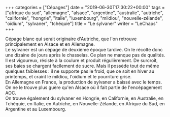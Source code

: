 +++
categories = ["Cépages"]
date = "2019-06-30T17:30:22+00:00"
tags = ["afrique du sud", "allemagne", "alsace", "argentine", "australie", "autriche", "californie", "hongrie", "italie", "luxembourg", "mildiou", "nouvelle-zélande", "oïdium", "sylvaner", "tchéquie"] 
title = "Le sylvaner"
writer = "LeChaps"
+++

Cépage blanc qui serait originaire d'Autriche, que l'on retrouve principalement en Alsace et en Allemagne.  
Le sylvaner est un cépage de deuxième époque tardive. On le récolte donc une dizaine de jours après le chasselas. Ce plan ne manque pas de qualités. Il est vigoureux, résiste à la coulure et produit régulièrement. De surcroît, ses baies se chargent facilement de sucre. Mais il possède tout de même quelques faiblesses : il ne supporte pas le froid, que ce soit en hiver au printemps, et craint le mildiou, l'oïdium et le pourriture grise.  
En Allemagne en France, la production de sylvaner a baissé avec le temps. On ne le trouve plus guère qu'en Alsace où il fait partie de l'encépagement AOC.  
On trouve également du sylvaner en Hongrie, en Californie, en Australie, en Tchéquie, en Italie, en Autriche, en Nouvelle-Zélande, en Afrique du Sud, en Argentine et au Luxembourg.

